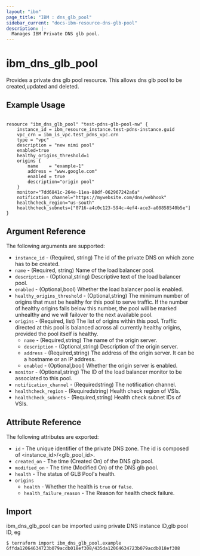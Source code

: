 ```yaml
---
layout: "ibm"
page_title: "IBM : dns_glb_pool"
sidebar_current: "docs-ibm-resource-dns-glb-pool"
description: |-
  Manages IBM Private DNS glb pool.
---
```


# ibm_dns_glb_pool

Provides a private dns glb pool resource. This allows dns glb pool to be created,updated and deleted.

## Example Usage

```hcl

resource "ibm_dns_glb_pool" "test-pdns-glb-pool-nw" {
    instance_id = ibm_resource_instance.test-pdns-instance.guid
    vpc_crn = ibm_is_vpc.test_pdns_vpc.crn
    type = "vpc"
    description = "new nimi pool"
    enabled=true
    healthy_origins_threshold=1
    origins {
	    name    = "example-1"
     	address = "www.google.com"
	    enabled = true
	    description="origin pool"
    }
    monitor="7dd6841c-264e-11ea-88df-062967242a6a"
    notification_channel="https://mywebsite.com/dns/webhook"
    healthcheck_region="us-south"
    healthcheck_subnets=["0716-a4c0c123-594c-4ef4-ace3-a08858540b5e"]
}

```

## Argument Reference

The following arguments are supported:

- `instance_id` - (Required, string) The id of the private DNS on which zone has to be created.
- `name` - (Required, string) Name of the load balancer pool.
- `description` - (Optional,string) Descriptive text of the load balancer pool.
- `enabled` - (Optional,bool) Whether the load balancer pool is enabled.
- `healthy_origins_threshold` - (Optional,string) The minimum number of origins that must be healthy for this pool to serve traffic. If the number of healthy origins falls below this number, the pool will be marked unhealthy and we will failover to the next available pool.
- `origins` - (Required, list) The list of origins within this pool. Traffic directed at this pool is balanced across all currently healthy origins, provided the pool itself is healthy.
  - `name` - (Required,string) The name of the origin server.
  - `description` - (Optional,string) Description of the origin server.
  - `address` - (Required,string) The address of the origin server. It can be a hostname or an IP address.
  - `enabled` - (Optional,bool) Whether the origin server is enabled.
- `monitor` - (Optional,string) The ID of the load balancer monitor to be associated to this pool.
- `notification_channel` - (Requiredstring) The notification channel.
- `healthcheck_region` - (Requiredstring) Health check region of VSIs.
- `healthcheck_subnets` - (Required,string) Health check subnet IDs of VSIs.

## Attribute Reference

The following attributes are exported:

- `id` - The unique identifier of the private DNS zone. The id is composed of <instance_id>/<glb_pool_id>.
- `created_on` - The time (Created On) of the DNS glb pool.
- `modified_on` - The time (Modified On) of the DNS glb pool.
- `health` - The status of GLB Pool's health.
- `origins`
  - `health` - Whether the health is `true` or `false`.
  - `health_failure_reason` - The Reason for health check failure.

## Import

ibm_dns_glb_pool can be imported using private DNS instance ID,glb pool ID, eg

```
$ terraform import ibm_dns_glb_pool.example 6ffda12064634723b079acdb018ef308/435da12064634723b079acdb018ef308
```
